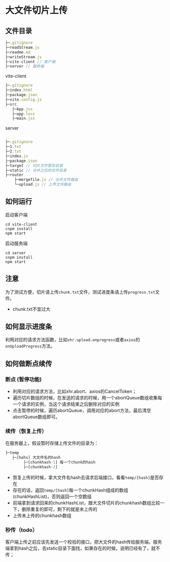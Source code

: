 # 大文件切片上传

## 文件目录
```js
├─.gitignore
├─readStream.js
├─readme.md
├─writeStream.js
├─vite-client // 客户端
├─server // 服务端
```

vite-client
```js
├─.gitignore
├─index.html
├─package.json
├─vite.config.js
├─src
   ├─App.jsx
   ├─app.less
   ├─main.jsx
```
server
```js

├─.gitignore
├─1.txt
├─2.txt
├─index.js
├─package.json
├─target // 切片文件暂存目录
├─static // 合并之后的文件目录
├─router
    ├─mergefile.js // 合并文件路由
    └─upload.js // 上传文件路由
```

## 如何运行
启动客户端
```git
cd vite-client
cnpm install
npm start
```

启动服务端
```git
cd server
cnpm install
npm start
```

## 注意 
为了测试方便，切片请上传`chunk.txt`文件，测试进度条请上传`progress.txt`文件。
- chunk.txt不宜过大


## 如何显示进度条

利用对应的请求方法函数，比如`xhr.upload.onprogress`或者`axios`的`onUploadProgress`方法。

## 如何做断点续传

### 断点 (暂停功能)

- 利用对应的请求方法，比如xhr.abort、axios的CancelToken；
- 遍历切片数组的时候，在发送的请求的时候，用一个abortQueue数组收集每一个请求的实例，当这个请求结束之后删除对应的实例
- 点击暂停的时候，遍历abortQueue，调用对应的abort方法，最后清空abortQueue数组即可。

### 续传（恢复上传）
在服务器上，假设暂时存储上传文件的目录为：
```js
├─temp
   ├─[hahs] 大文件名的hash
        ├─[chunkhash-1] 每一个chunk的hash
        ├─[chunkhash-2] 
```

- 恢复上传的时候，拿大文件名hash去请求后端接口，看看`temp/[hash]`是否存在
- 存在的话，返回`temp/[hash]`每一个chunkHash组成的数组(chunkHashList)，否则返回一个空数组
- 前端拿到请求回来的chunkHashList，跟大文件切片的chunkhash数组比较一下，删除重复的即可，剩下的就是未上传的
- 上传未上传的chunkhash数组


### 秒传（todo）

客户端上传之前应该先发送一个校验的接口，把大文件的hash传给服务端，服务端拿到hash之后，去static目录下面找，如果存在的时候，说明已经有了，就不传；
